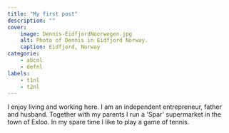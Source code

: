 ```yaml
---
title: "My first post"
description: ""
cover:
    image: Dennis-EidfjordNoorwegen.jpg
    alt: Photo of Dennis in Eidfjord Norway.
    caption: Eidfjord, Norway
categorie:
    - abcnl
    - defnl
labels:
    - t1nl
    - t2nl
---
```

I enjoy living and working here. I am an independent entrepreneur, father and husband. Together with my parents I run a 'Spar' supermarket in the town of Exloo. In my spare time I like to play a game of tennis. 